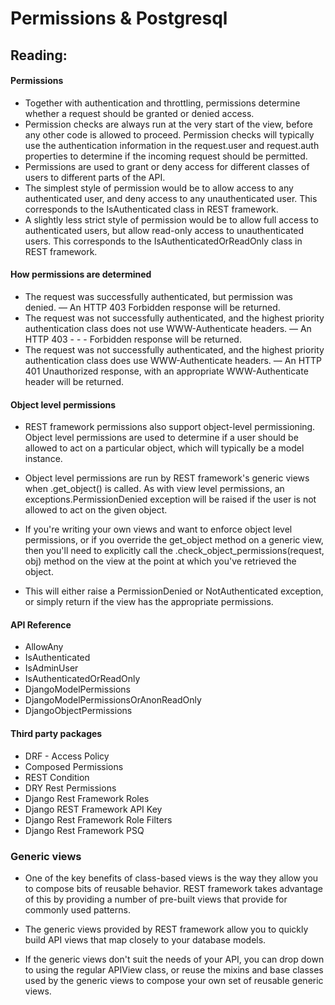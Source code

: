 # Permissions & Postgresql

## Reading:
#### Permissions
- Together with authentication and throttling, permissions determine whether a request should be granted or denied access.
- Permission checks are always run at the very start of the view, before any other code is allowed to proceed. Permission checks will typically use the authentication information in the request.user and request.auth properties to determine if the incoming request should be permitted.
- Permissions are used to grant or deny access for different classes of users to different parts of the API.
- The simplest style of permission would be to allow access to any authenticated user, and deny access to any unauthenticated user. This corresponds to the IsAuthenticated class in REST framework.
- A slightly less strict style of permission would be to allow full access to authenticated users, but allow read-only access to unauthenticated users. This corresponds to the IsAuthenticatedOrReadOnly class in REST framework.

#### How permissions are determined
- The request was successfully authenticated, but permission was denied. — An HTTP 403 Forbidden response will be returned.
- The request was not successfully authenticated, and the highest priority authentication class does not use WWW-Authenticate headers. — An HTTP 403 - - - Forbidden response will be returned.
- The request was not successfully authenticated, and the highest priority authentication class does use WWW-Authenticate headers. — An HTTP 401 Unauthorized response, with an appropriate WWW-Authenticate header will be returned.

#### Object level permissions
- REST framework permissions also support object-level permissioning. Object level permissions are used to determine if a user should be allowed to act on a particular object, which will typically be a model instance.

- Object level permissions are run by REST framework's generic views when .get_object() is called. As with view level permissions, an exceptions.PermissionDenied exception will be raised if the user is not allowed to act on the given object.

- If you're writing your own views and want to enforce object level permissions, or if you override the get_object method on a generic view, then you'll need to explicitly call the .check_object_permissions(request, obj) method on the view at the point at which you've retrieved the object.

- This will either raise a PermissionDenied or NotAuthenticated exception, or simply return if the view has the appropriate permissions.

#### API Reference
- AllowAny
- IsAuthenticated
- IsAdminUser
- IsAuthenticatedOrReadOnly
- DjangoModelPermissions
- DjangoModelPermissionsOrAnonReadOnly
- DjangoObjectPermissions

#### Third party packages
- DRF - Access Policy
- Composed Permissions
- REST Condition
- DRY Rest Permissions
- Django Rest Framework Roles
- Django REST Framework API Key
- Django Rest Framework Role Filters
- Django Rest Framework PSQ

### Generic views
- One of the key benefits of class-based views is the way they allow you to compose bits of reusable behavior. REST framework takes advantage of this by providing a number of pre-built views that provide for commonly used patterns.

- The generic views provided by REST framework allow you to quickly build API views that map closely to your database models.

- If the generic views don't suit the needs of your API, you can drop down to using the regular APIView class, or reuse the mixins and base classes used by the generic views to compose your own set of reusable generic views.